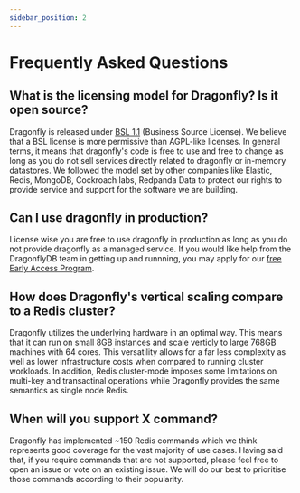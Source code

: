 ```yaml
---
sidebar_position: 2
---
```


# Frequently Asked Questions

## What is the licensing model for Dragonfly? Is it open source?
Dragonfly is released under [BSL 1.1](../LICENSE.md) (Business Source License). We believe that a BSL license is more permissive than AGPL-like licenses. In general terms, it means that dragonfly's code is free to use and free to change as long as you do not sell services directly related to dragonfly or in-memory datastores.
We followed the model set by other companies like Elastic, Redis, MongoDB, Cockroach labs, Redpanda Data to protect our rights to provide service and support for the software we are building. 

## Can I use dragonfly in production?
License wise you are free to use dragonfly in production as long as you do not provide dragonfly as a managed service. If you would like help from the DragonflyDB team in getting up and runnning, you may apply for our [free Early Access Program](https://dragonflydb.io/early-access).

## How does Dragonfly's vertical scaling compare to a Redis cluster?
Dragonfly utilizes the underlying hardware in an optimal way. This means that it can run on small 8GB instances and scale verticly to large 768GB machines with 64 cores. This versatility allows for a far less complexity as well as lower infrastructure costs when compared to running cluster workloads. In addition, Redis cluster-mode imposes some limitations on multi-key and transactinal operations while Dragonfly provides the same semantics as single node Redis.

## When will you support X command?
Dragonfly has implemented ~150 Redis commands which we think represents good coverage for the vast majority of use cases. Having said that, if you require commands that are not supported, please feel free to open an issue or vote on an existing issue. We will do our best to prioritise those commands according to their popularity.
